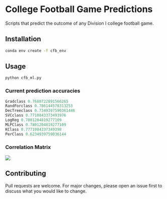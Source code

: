 # College Football Game Predictions

Scripts that predict the outcome of any Division I college football game.

## Installation
```bash
conda env create -f cfb_env
```

## Usage

```python
python cfb_ml.py
```
### Current prediction accuracies
```python
Gradclass 0.7680722891566265
RandForclass 0.786144578313253
DecTreeclass 0.7349397590361446
SVCclass 0.7710843373493976
LogReg 0.7801204819277109
MLPClass 0.7801204819277109
KClass 0.7771084337349398
PerClass 0.6234939759036144
```
### Correlation Matrix
![](https://github.com/bszek213/college_football_machine_learning/blob/master/correlations.png)

## Contributing
Pull requests are welcome. For major changes, please open an issue first to discuss what you would like to change.